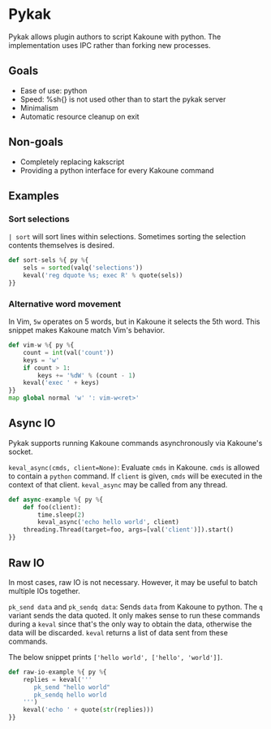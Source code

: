 # Pykak
Pykak allows plugin authors to script Kakoune with python.  The implementation uses IPC rather than forking new processes.

## Goals
- Ease of use: python
- Speed: %sh{} is not used other than to start the pykak server
- Minimalism
- Automatic resource cleanup on exit

## Non-goals
- Completely replacing kakscript
- Providing a python interface for every Kakoune command

## Examples

### Sort selections
`| sort` will sort lines within selections.  Sometimes sorting the selection contents themselves is desired.
```python
def sort-sels %{ py %{
    sels = sorted(valq('selections'))
    keval('reg dquote %s; exec R' % quote(sels))
}}
```

### Alternative word movement
In Vim, `5w` operates on 5 words, but in Kakoune it selects the 5th word.  This snippet makes Kakoune match Vim's behavior.
```python
def vim-w %{ py %{
    count = int(val('count'))
    keys = 'w'
    if count > 1:
        keys += '%dW' % (count - 1)
    keval('exec ' + keys)
}}
map global normal 'w' ': vim-w<ret>'
```

## Async IO
Pykak supports running Kakoune commands asynchronously via Kakoune's socket.

`keval_async(cmds, client=None)`: Evaluate `cmds` in Kakoune.  `cmds` is allowed to contain a `python` command.  If `client` is given, `cmds` will be executed in the context of that client.  `keval_async` may be called from any thread.

```python
def async-example %{ py %{
    def foo(client):
        time.sleep(2)
        keval_async('echo hello world', client)
    threading.Thread(target=foo, args=[val('client')]).start()
}}
```

## Raw IO
In most cases, raw IO is not necessary.  However, it may be useful to batch multiple IOs together.

`pk_send data` and `pk_sendq data`: Sends `data` from Kakoune to python.  The `q` variant sends the data quoted.  It only makes sense to run these commands during a `keval` since that's the only way to obtain the data, otherwise the data will be discarded.  `keval` returns a list of data sent from these commands.

The below snippet prints `['hello world', ['hello', 'world']]`.

```python
def raw-io-example %{ py %{
    replies = keval('''
       pk_send "hello world"
       pk_sendq hello world
    ''')
    keval('echo ' + quote(str(replies)))
}}
```
